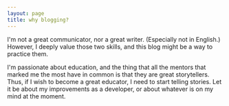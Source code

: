 ```yaml
--- 
layout: page
title: why blogging?
--- 
```


I'm not a great communicator, nor a great writer. (Especially not in English.) However, I deeply value those two skills, and this blog might be a way to practice them. 

I'm passionate about education, and the thing that all the mentors that marked me the most have in common is that they are great storytellers. Thus, if I wish to become a great educator, I need to start telling stories. Let it be about my improvements as a developer, or about whatever is on my mind at the moment. 